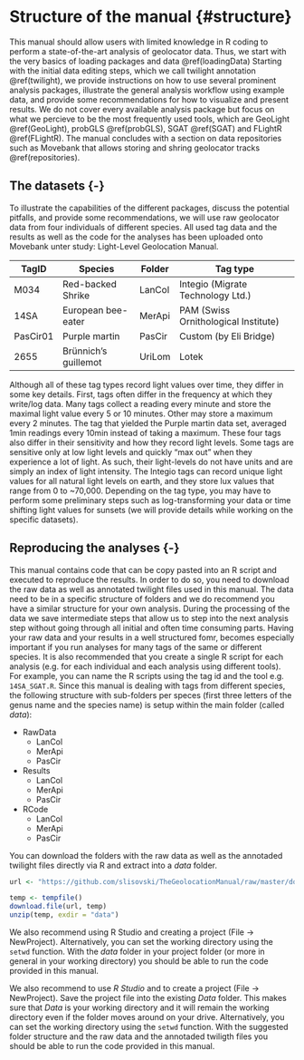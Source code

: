 
# Structure of the manual {#structure}

This manual should allow users with limited knowledge in R coding to perform a state-of-the-art analysis of geolocator data. Thus, we start with the very basics of loading packages  and data \@ref(loadingData) Starting with the initial data editing steps, which we call twilight annotation \@ref(twilight), we provide instructions on how to use several prominent analysis packages, illustrate the general analysis workflow using example data, and provide some recommendations for how to visualize and present results. We do not cover every available analysis package but focus on what we percieve to be the most frequently used tools, which are GeoLight \@ref(GeoLight), probGLS \@ref(probGLS), SGAT \@ref(SGAT) and FLightR \@ref(FLightR). The manual concludes with a section on data repositories such as Movebank that allows storing and shring geolocator tracks  \@ref(repositories).

## The datasets {-}

To illustrate the capabilities of the different packages, discuss the potential pitfalls, and provide some recommendations, we will use raw geolocator data from four individuals of different species. All used tag data and the results as well as the code for the analyses has been uploaded onto Movebank unter study: Light-Level Geolocation Manual.


TagID    |  Species             | Folder      |   Tag type                          
-------  | -------------        | ----------- | ----------------------------------- 
M034     | Red-backed Shrike    | LanCol      | Integio (Migrate Technology Ltd.)
14SA     | European bee-eater   | MerApi      | PAM (Swiss Ornithological Institute)
PasCir01 | Purple martin        | PasCir      | Custom (by Eli Bridge)
2655     | Brünnich’s guillemot | UriLom      | Lotek


Although all of these tag types record light values over time, they differ in some key details. First, tags often differ in the frequency at which they write/log data. Many tags collect a reading every minute and store the maximal light value every 5 or 10 minutes. Other may store a maximum every 2 minutes. The tag that yielded the Purple martin data set, averaged 1min readings every 10min instead of taking a maximum. These four tags also differ in their sensitivity and how they record light levels. Some tags are sensitive only at low light levels and quickly “max out” when they experience a lot of light. As such, their light-levels do not have units and are simply an index of light intensity. The Integio tags can record unique light values for all natural light levels on earth, and they store lux values that range from 0 to ~70,000. Depending on the tag type, you may have to perform some preliminary steps such as log-transforming your data or time shifting light values for sunsets (we will provide details while working on the specific datasets).

## Reproducing the analyses {-}

This manual contains code that can be copy pasted into an R script and executed to reproduce the results. In order to do so, you need to download the raw data as well as annotated twilight files used in this manual. The data need to be in a specific structure of folders and we do recommend you have a similar structure for your own analysis. During the processing of the data we save intermediate steps that allow us to step into the next analysis step without going through all initial and often time consuming parts. Having your raw data and your results in a well structured fomr, becomes especially important if you run analyses for many tags of the same or different species. It is also recommended that you create a single R script for each analysis (e.g. for each individual and each analysis using different tools). For example, you can name the R scripts using the tag id and the tool e.g. `14SA_SGAT.R`. Since this manual is dealing with tags from different species, the following structure with sub-folders per speces (first three letters of the genus name and the species name) is setup within the main folder (called _data_):


- RawData
    + LanCol
    + MerApi
    + PasCir
- Results
    + LanCol
    + MerApi
    + PasCir
- RCode
    + LanCol
    + MerApi
    + PasCir


You can download the folders with the raw data as well as the annotaded twilight files directly via R and extract into a _data_ folder.


```r
url <- "https://github.com/slisovski/TheGeolocationManual/raw/master/download/data.zip"

temp <- tempfile()
download.file(url, temp)
unzip(temp, exdir = "data")
```

We also recommend using R Studio and creating a project (File -> NewProject). Alternatively, you can set the working directory using the `setwd` function. With the _data_ folder in your project folder (or more in general in your working directory) you should be able to run the code provided in this manual.

We also recommend to use _R Studio_ and to create a project (File -> NewProject). Save the project file into the existing _Data_ folder. This makes sure that _Data_ is your working directory and it will remain the working directory even if the folder moves around on your drive. Alternatively, you can set the working directory using the `setwd` function. With the suggested folder structure and the raw data and the annotaded twiligth files you should be able to run the code provided in this manual.
